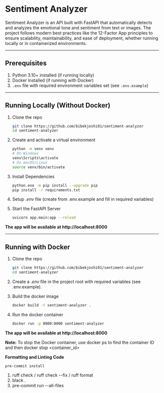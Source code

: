 # Sentiment Analyzer

Sentiment Analyzer is an API built with FastAPI that automatically detects and analyzes the emotional tone and sentiment from text or images. The project follows modern best practices like the 12-Factor App principles to ensure scalability, maintainability, and ease of deployment, whether running locally or in containerized environments.

---

## Prerequisites

1. Python 3.10+ installed (if running locally)
2. Docker installed (if running with Docker)
3. `.env` file with required environment variables set (see `.env.example`)

---

## Running Locally (Without Docker)

1. Clone the repo

   ```bash
   git clone https://github.com/bibekjoshi01/sentiment-analyzer
   cd sentiment-analyzer

2. Create and activate a virtual environment

    ```bash
    python -m venv venv
    # On Windows
    venv\Scripts\activate
    # On macOS/Linux
    source venv/bin/activate

  3. Install Dependencies

     ```bash
     python.exe -m pip install --upgrade pip
     pip install -r requirements.txt

  4. Setup *.env* file (create from .env.example and fill in required variables)

  6. Start the FastAPI Server

     ```bash
     uvicorn app.main:app --reload

  **The app will be available at http://localhost:8000**

---

## Running with Docker

1. Clone the repo

   ```bash
   git clone https://github.com/bibekjoshi01/sentiment-analyzer
   cd sentiment-analyzer

2. Create a *.env* file in the project root with required variables (see .env.example).

4. Build the docker image

   ```bash
   docker build -t sentiment-analyzer .

5. Run the docker container

   ```bash
   docker run -p 8000:8000 sentiment-analyzer

**The app will be available at http://localhost:8000**

**Note:** To stop the Docker container, use docker ps to find the container ID and then docker stop <container_id>


**Formatting and Linting Code**

   ```pre-commit install```

1. ruff check / ruff check --fix / ruff format
2. black .
3. pre-commit run --all-files

